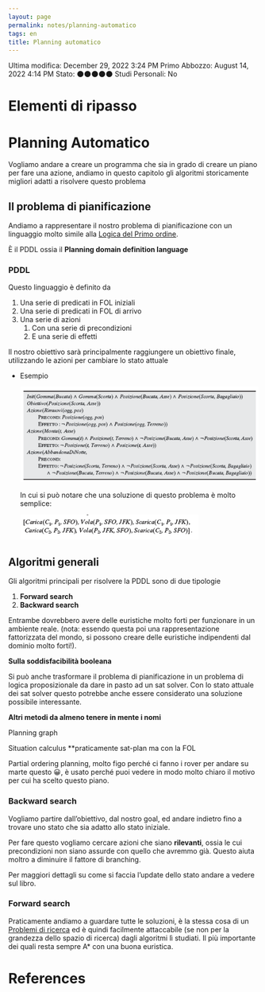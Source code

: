```yaml
---
layout: page
permalink: notes/planning-automatico
tags: en
title: Planning automatico
---
```


Ultima modifica: December 29, 2022 3:24 PM
Primo Abbozzo: August 14, 2022 4:14 PM
Stato: 🌑🌑🌑🌑🌑
Studi Personali: No

# Elementi di ripasso

# Planning Automatico

Vogliamo andare a creare un programma che sia in grado di creare un piano per fare una azione, andiamo in questo capitolo gli algoritmi storicamente migliori adatti a risolvere questo problema

## Il problema di pianificazione

Andiamo a rappresentare il nostro problema di pianificazione con un linguaggio molto simile alla [Logica del Primo ordine](/notes/logica-del-primo-ordine).

È il PDDL ossia il **Planning domain definition language**

### PDDL

Questo linguaggio è definito da

1. Una serie di predicati in FOL iniziali
2. Una serie di predicati in FOL di arrivo
3. Una serie di azioni
    1. Con una serie di precondizioni
    2. E una serie di effetti



Il nostro obiettivo sarà principalmente raggiungere un obiettivo finale, utilizzando le azioni per cambiare lo stato attuale

- Esempio

    <img src="/images/notes/image/universita/ex-notion/Planning automatico/Untitled.png" alt="image/universita/ex-notion/Planning automatico/Untitled">

    In cui si può notare che una soluzione di questo problema è molto semplice:

    <img src="/images/notes/image/universita/ex-notion/Planning automatico/Untitled 1.png" alt="image/universita/ex-notion/Planning automatico/Untitled 1">


## Algoritmi generali

Gli algoritmi principali per risolvere la PDDL sono di due tipologie

1. **Forward search**
2. **Backward search**

Entrambe dovrebbero avere delle euristiche molto forti per funzionare in un ambiente reale. (nota: essendo questa poi una rappresentazione fattorizzata del mondo, si possono creare delle euristiche indipendenti dal dominio molto forti!).

**Sulla soddisfacibilità booleana**

Si può anche trasformare il problema di pianificazione in un problema di logica proposizionale da dare in pasto ad un sat solver. Con lo stato attuale dei sat solver questo potrebbe anche essere considerato una soluzione possibile interessante.

**Altri metodi da almeno tenere in mente i nomi**

Planning graph

Situation calculus **praticamente sat-plan ma con la FOL

Partial ordering planning, molto figo perché ci fanno i rover per andare su marte questo 😀, è usato perché puoi vedere in modo molto chiaro il motivo per cui ha scelto questo piano.

### Backward search

Vogliamo partire dall’obiettivo, dal nostro goal, ed andare indietro fino a trovare uno stato che sia adatto allo stato iniziale.

Per fare questo vogliamo cercare azioni che siano **rilevanti**, ossia le cui precondizioni non siano assurde con quello che avremmo già. Questo aiuta moltro a diminuire il fattore di branching.

Per maggiori dettagli su come si faccia l’update dello stato andare a vedere sul libro.

### Forward search

Praticamente andiamo a guardare tutte le soluzioni, è la stessa cosa di un [Problemi di ricerca](/notes/problemi-di-ricerca) ed è quindi facilmente attaccabile (se non per la grandezza dello spazio di ricerca) dagli algoritmi lì studiati. Il più importante dei quali resta sempre A* con una buona euristica.

###



# References